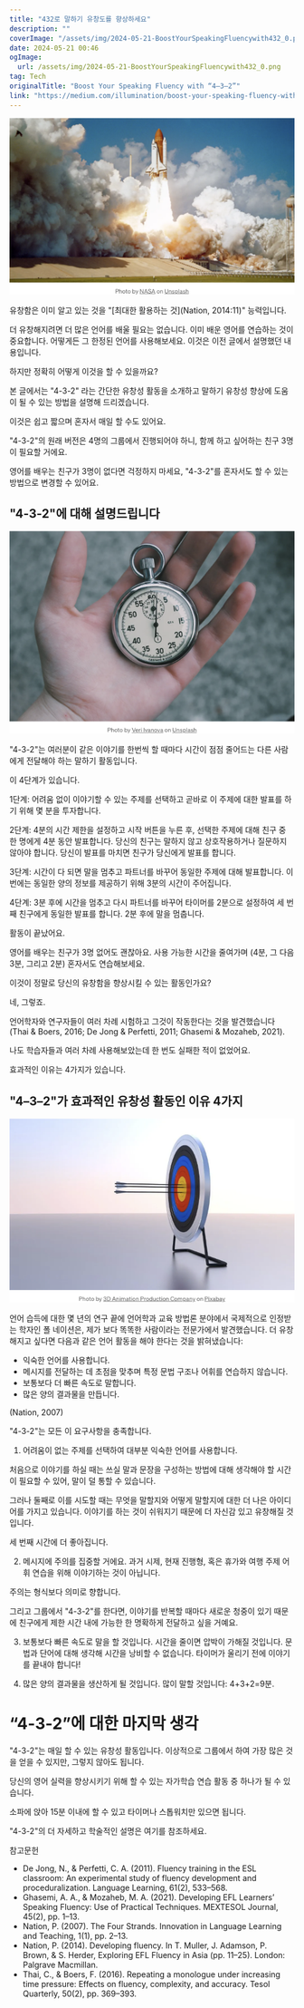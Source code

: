 ```yaml
---
title: "432로 말하기 유창도를 향상하세요"
description: ""
coverImage: "/assets/img/2024-05-21-BoostYourSpeakingFluencywith432_0.png"
date: 2024-05-21 00:46
ogImage: 
  url: /assets/img/2024-05-21-BoostYourSpeakingFluencywith432_0.png
tag: Tech
originalTitle: "Boost Your Speaking Fluency with “4–3–2”"
link: "https://medium.com/illumination/boost-your-speaking-fluency-with-4-3-2-1fe941e78432"
---
```



![Image](/assets/img/2024-05-21-BoostYourSpeakingFluencywith432_0.png)

유창함은 이미 알고 있는 것을 "[최대한 활용하는 것](Nation, 2014:11)" 능력입니다.

더 유창해지려면 더 많은 언어를 배울 필요는 없습니다. 이미 배운 영어를 연습하는 것이 중요합니다. 어떻게든 그 한정된 언어를 사용해보세요. 이것은 이전 글에서 설명했던 내용입니다.

하지만 정확히 어떻게 이것을 할 수 있을까요?

<div class="content-ad"></div>

본 글에서는 "4-3-2" 라는 간단한 유창성 활동을 소개하고 말하기 유창성 향상에 도움이 될 수 있는 방법을 설명해 드리겠습니다.

이것은 쉽고 짧으며 혼자서 매일 할 수도 있어요.

"4-3-2"의 원래 버전은 4명의 그룹에서 진행되어야 하니, 함께 하고 싶어하는 친구 3명이 필요할 거에요.

영어를 배우는 친구가 3명이 없다면 걱정하지 마세요, "4-3-2"를 혼자서도 할 수 있는 방법으로 변경할 수 있어요.

<div class="content-ad"></div>

## "4-3-2"에 대해 설명드립니다

<img src="/assets/img/2024-05-21-BoostYourSpeakingFluencywith432_1.png" />

"4-3-2"는 여러분이 같은 이야기를 한번씩 할 때마다 시간이 점점 줄어드는 다른 사람에게 전달해야 하는 말하기 활동입니다.

이 4단계가 있습니다.

<div class="content-ad"></div>

1단계: 어려움 없이 이야기할 수 있는 주제를 선택하고 곧바로 이 주제에 대한 발표를 하기 위해 몇 분을 투자합니다.

2단계: 4분의 시간 제한을 설정하고 시작 버튼을 누른 후, 선택한 주제에 대해 친구 중 한 명에게 4분 동안 발표합니다. 당신의 친구는 말하지 않고 상호작용하거나 질문하지 않아야 합니다. 당신이 발표를 마치면 친구가 당신에게 발표를 합니다.

3단계: 시간이 다 되면 말을 멈추고 파트너를 바꾸어 동일한 주제에 대해 발표합니다. 이번에는 동일한 양의 정보를 제공하기 위해 3분의 시간이 주어집니다.

4단계: 3분 후에 시간을 멈추고 다시 파트너를 바꾸어 타이머를 2분으로 설정하여 세 번째 친구에게 동일한 발표를 합니다. 2분 후에 말을 멈춥니다.

<div class="content-ad"></div>

활동이 끝났어요.

영어를 배우는 친구가 3명 없어도 괜찮아요. 사용 가능한 시간을 줄여가며 (4분, 그 다음 3분, 그리고 2분) 혼자서도 연습해보세요.

이것이 정말로 당신의 유창함을 향상시킬 수 있는 활동인가요?

네, 그렇죠.

<div class="content-ad"></div>

언어학자와 연구자들이 여러 차례 시험하고 그것이 작동한다는 것을 발견했습니다 (Thai & Boers, 2016; De Jong & Perfetti, 2011; Ghasemi & Mozaheb, 2021).

나도 학습자들과 여러 차례 사용해보았는데 한 번도 실패한 적이 없었어요.

효과적인 이유는 4가지가 있습니다.

## "4–3–2"가 효과적인 유창성 활동인 이유 4가지

<div class="content-ad"></div>

![image](/assets/img/2024-05-21-BoostYourSpeakingFluencywith432_2.png)

언어 습득에 대한 몇 년의 연구 끝에 언어학과 교육 방법론 분야에서 국제적으로 인정받는 학자인 폴 네이션은, 제가 보다 똑똑한 사람이라는 전문가에서 발견했습니다. 더 유창해지고 싶다면 다음과 같은 언어 활동을 해야 한다는 것을 밝혀냈습니다:

- 익숙한 언어를 사용합니다.
- 메시지를 전달하는 데 초점을 맞추며 특정 문법 구조나 어휘를 연습하지 않습니다.
- 보통보다 더 빠른 속도로 말합니다.
- 많은 양의 결과물을 만듭니다.

(Nation, 2007)

<div class="content-ad"></div>

"4-3-2"는 모든 이 요구사항을 충족합니다.

1. 어려움이 없는 주제를 선택하여 대부분 익숙한 언어를 사용합니다.

처음으로 이야기를 하실 때는 쓰실 말과 문장을 구성하는 방법에 대해 생각해야 할 시간이 필요할 수 있어, 말이 덜 통할 수 있습니다.

그러나 둘째로 이를 시도할 때는 무엇을 말할지와 어떻게 말할지에 대한 더 나은 아이디어를 가지고 있습니다. 이야기를 하는 것이 쉬워지기 때문에 더 자신감 있고 유창해질 것입니다.

<div class="content-ad"></div>

세 번째 시간에 더 좋아집니다.

2. 메시지에 주의를 집중할 거에요. 과거 시제, 현재 진행형, 혹은 휴가와 여행 주제 어휘 연습을 위해 이야기하는 것이 아닙니다.

주의는 형식보다 의미로 향합니다.

그리고 그룹에서 "4-3-2"를 한다면, 이야기를 반복할 때마다 새로운 청중이 있기 때문에 친구에게 제한 시간 내에 가능한 한 명확하게 전달하고 싶을 거예요.

<div class="content-ad"></div>

3. 보통보다 빠른 속도로 말을 할 것입니다. 시간을 줄이면 압박이 가해질 것입니다. 문법과 단어에 대해 생각해 시간을 낭비할 수 없습니다. 타이머가 울리기 전에 이야기를 끝내야 합니다!

4. 많은 양의 결과물을 생산하게 될 것입니다. 많이 말할 것입니다: 4+3+2=9분.

# “4-3-2”에 대한 마지막 생각

"4-3-2"는 매일 할 수 있는 유창성 활동입니다. 이상적으로 그룹에서 하여 가장 많은 것을 얻을 수 있지만, 그렇지 않아도 됩니다.

<div class="content-ad"></div>

당신의 영어 실력을 향상시키기 위해 할 수 있는 자가학습 연습 활동 중 하나가 될 수 있습니다.

소파에 앉아 15분 이내에 할 수 있고 타이머나 스톱워치만 있으면 됩니다.

"4-3-2"의 더 자세하고 학술적인 설명은 여기를 참조하세요.

참고문헌

<div class="content-ad"></div>

- De Jong, N., & Perfetti, C. A. (2011). Fluency training in the ESL classroom: An experimental study of fluency development and proceduralization. Language Learning, 61(2), 533–568.
- Ghasemi, A. A., & Mozaheb, M. A. (2021). Developing EFL Learners’ Speaking Fluency: Use of Practical Techniques. MEXTESOL Journal, 45(2), pp. 1–13.
- Nation, P. (2007). The Four Strands. Innovation in Language Learning and Teaching, 1(1), pp. 2–13.
- Nation, P. (2014). Developing fluency. In T. Muller, J. Adamson, P. Brown, & S. Herder, Exploring EFL Fluency in Asia (pp. 11–25). London: Palgrave Macmillan.
- Thai, C., & Boers, F. (2016). Repeating a monologue under increasing time pressure: Effects on fluency, complexity, and accuracy. Tesol Quarterly, 50(2), pp. 369–393.